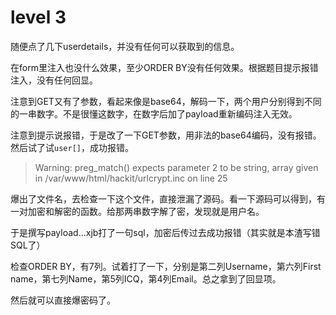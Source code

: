 # level 3

随便点了几下userdetails，并没有任何可以获取到的信息。

在form里注入也没什么效果，至少ORDER BY没有任何效果。根据题目提示报错注入，没有任何回显。

注意到GET又有了参数，看起来像是base64，解码一下，两个用户分别得到不同的一串数字。不是很懂这数字，在数字后加了payload重新编码注入无效。

注意到提示说报错，于是改了一下GET参数，用非法的base64编码，没有报错。然后试了试`user[]`，成功报错。

> Warning: preg\_match() expects parameter 2 to be string, array given in /var/www/html/hackit/urlcrypt.inc on line 25

爆出了文件名，去检查一下这个文件，直接泄漏了源码。看一下源码可以得到，有一对加密和解密的函数。给那两串数字解了密，发现就是用户名。

于是撰写payload...xjb打了一句sql，加密后传过去成功报错（其实就是本渣写错SQL了）

检查ORDER BY，有7列。试着打了一下，分别是第二列Username，第六列First name，第七列Name，第5列ICQ，第4列Email。总之拿到了回显项。

然后就可以直接爆密码了。
